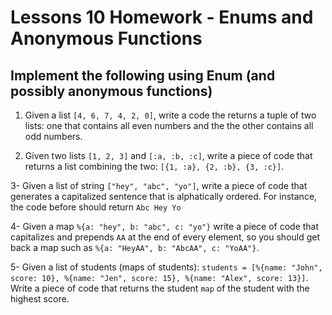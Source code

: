 # Lessons 10 Homework - Enums and Anonymous Functions

## Implement the following using Enum (and possibly anonymous functions)

1. Given a list `[4, 6, 7, 4, 2, 0]`, write a code the returns a tuple of two lists: one that contains all even numbers and the the other contains all odd numbers.

2. Given two lists `[1, 2, 3]` and `[:a, :b, :c]`, write a piece of code that returns a list combining the two: `[{1, :a}, {2, :b}, {3, :c}]`.

3- Given a list of string `["hey", "abc", "yo"]`, write a piece of code that generates a capitalized sentence that is alphatically ordered. For instance, the code before should return `Abc Hey Yo`

4- Given a map `%{a: "hey", b: "abc", c: "yo"}` write a piece of code that capitalizes and prepends `AA` at the end of every element, so you should get back a map such as `%{a: "HeyAA", b: "AbcAA", c: "YoAA"}`.
 
5- Given a list of students (maps of students): `students = [%{name: "John", score: 10}, %{name: "Jen", score: 15}, %{name: "Alex", score: 13}]`. Write a piece of code that returns the student `map` of the student with the highest score.
